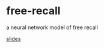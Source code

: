 # free-recall

a neural network model of free recall

[slides](https://docs.google.com/presentation/d/1mXDzMbDvjEOON_Hk3Ngu0SM4H9QMscJX9UMDnZVayoA/edit?usp=sharing)

